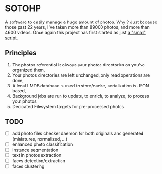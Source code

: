 # SOTOHP

A software to easily manage a huge amount of photos. Why ? Just because those past 22 years, I've taken more than 89000
photos, and more than 4600 videos. Once again this project has first started as just [a "small" script][photosc].

## Principles

1. The photos referential is always your photos directories as you've organized them,
2. Your photos directories are left unchanged, only read operations are done,
3. A local LMDB database is used to store/cache, serialization is JSON based,
4. Background jobs are run to update, to enrich, to analyze, to process your photos
5. Dedicated Filesystem targets for pre-processed photos 

## TODO

- [ ] add photo files checker daemon for both originals and generated (miniatures, normalized, ...)
- [ ] enhanced photo classification
- [ ] [instance segmentation][instseg]
- [ ] text in photos extraction
- [ ] faces detection/extraction
- [ ] faces clustering

[photosc]: https://gist.github.com/dacr/46718666ae96ebac300b27c80ed7bec3
[instseg]: https://www.reasonfieldlab.com/post/instance-segmentation-algorithms-overview